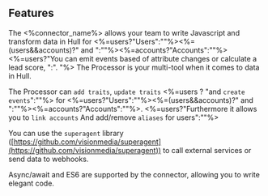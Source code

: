 ## Features

The <%connector_name%> allows your team to write Javascript and transform data in Hull for <%=users?"Users":""%><%=(users&&accounts)?" and ":""%><%=accounts?"Accounts":""%><%=users?"You can emit events based of attribute changes or calculate a lead score, ":". "%> The Processor is your multi-tool when it comes to data in Hull.

The Processor can `add traits`, `update traits` <%=users ? "and `create events`":""%> for <%=users?"Users":""%><%=(users&&accounts)?" and ":""%><%=accounts?"Accounts":""%>. <%=users?"Furthermore it allows you to `link accounts` And add/remove `aliases` for users":""%>

You can use the `superagent` library ([https://github.com/visionmedia/superagent](https://github.com/visionmedia/superagent)) to call external services or send data to webhooks.

Async/await and ES6 are supported by the connector, allowing you to write elegant code.